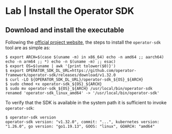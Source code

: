 # Lab | Install the Operator SDK

## Download and install the executable

Following the [official project website](https://sdk.operatorframework.io/), the
steps to install the `operator-sdk` tool are as simple as:

```console
$ export ARCH=$(case $(uname -m) in x86_64) echo -n amd64 ;; aarch64) echo -n arm64 ;; *) echo -n $(uname -m) ;; esac)
$ export OS=$(uname | awk '{print tolower($0)}')
$ export OPERATOR_SDK_DL_URL=https://github.com/operator-framework/operator-sdk/releases/download/v1.32.0
$ curl -LO ${OPERATOR_SDK_DL_URL}/operator-sdk_${OS}_${ARCH}
$ sudo chmod +x operator-sdk_${OS}_${ARCH}
$ sudo mv operator-sdk_${OS}_${ARCH} /usr/local/bin/operator-sdk
renamed 'operator-sdk_linux_amd64' -> '/usr/local/bin/operator-sdk'
```

To verify that the SDK is available in the system path it is sufficient to
invoke `operator-sdk`:

```console
$ operator-sdk version
operator-sdk version: "v1.32.0", commit: "...", kubernetes version: "1.26.0", go version: "go1.19.13", GOOS: "linux", GOARCH: "amd64"
```
